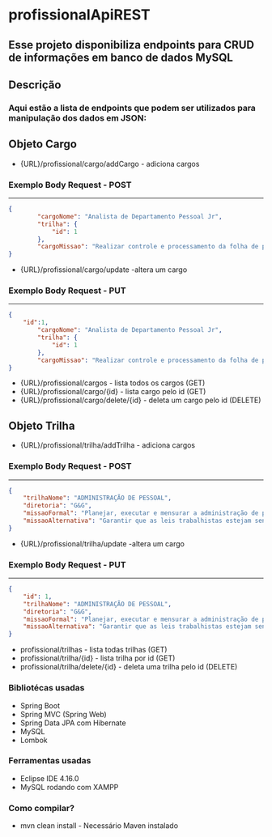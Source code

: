 # profissionalApiREST

## Esse projeto disponibiliza endpoints para CRUD de informações em banco de dados MySQL

## Descrição
 ### Aqui estão a lista de endpoints que podem ser utilizados para manipulação dos dados em JSON:

## Objeto Cargo
* {URL}/profissional/cargo/addCargo     - adiciona cargos
### Exemplo Body Request - POST
----

```json
{
        "cargoNome": "Analista de Departamento Pessoal Jr",
        "trilha": {
            "id": 1
        },
        "cargoMissao": "Realizar controle e processamento da folha de pagamento."
}
```
* {URL}/profissional/cargo/update       -altera um cargo
### Exemplo Body Request - PUT
----

```json
{		
	"id":1,
        "cargoNome": "Analista de Departamento Pessoal Jr",
        "trilha": {
            "id": 1
        },
        "cargoMissao": "Realizar controle e processamento da folha de pagament0."
}
```

* {URL}/profissional/cargos	          - lista todos os cargos (GET)
* {URL}/profissional/cargo/{id}         - lista cargo pelo id	(GET)
* {URL}/profissional/cargo/delete/{id}  - deleta um cargo pelo id (DELETE)

## Objeto Trilha
* {URL}/profissional/trilha/addTrilha     - adiciona cargos
### Exemplo Body Request - POST
----

```json
{
    "trilhaNome": "ADMINISTRAÇÃO DE PESSOAL",
    "diretoria": "G&G",
    "missaoFormal": "Planejar, executar e mensurar a administração de pessoal.",
    "missaoAlternativa": "Garantir que as leis trabalhistas estejam sendo cumpridas com eficácia e eficiência."
}
```
* {URL}/profissional/trilha/update       -altera um cargo
### Exemplo Body Request - PUT
----

```json
{	
    "id": 1,
    "trilhaNome": "ADMINISTRAÇÃO DE PESSOAL",
    "diretoria": "G&G",
    "missaoFormal": "Planejar, executar e mensurar a administração de pessoal.",
    "missaoAlternativa": "Garantir que as leis trabalhistas estejam sendo cumpridas com eficácia e eficiência."
}
```
* profissional/trilhas		   - lista todas trilhas (GET)
* profissional/trilha/{id}	   - lista trilha por id (GET)
* profissional/trilha/delete/{id}  - deleta uma trilha pelo id (DELETE)
	
 ### Bibliotécas usadas
* Spring Boot
* Spring MVC (Spring Web)
* Spring Data JPA com Hibernate
* MySQL
* Lombok
### Ferramentas usadas
* Eclipse IDE 4.16.0
* MySQL rodando com XAMPP

### Como compilar?
* mvn clean install - Necessário Maven instalado
